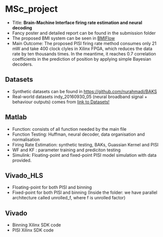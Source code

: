 # MSc_project
* Title: **Brain-Machine Interface firing rate estimation and neural decoding**
* Fancy poster and detailed report can be found in the submission folder
* The proposed BMI system can be seen in [BMIFlow](https://user-images.githubusercontent.com/72474193/132912148-4448cd21-71c4-4799-8909-797a6a0b0e36.png)
* Main Outcome: The proposed PISI firing rate method consumes only 21 mW and take 400 clock clyles in Xilinx FPGA, which reduces the data rate by ten thousands times. In the meantime, it reaches 0.7 correlation coefficients in the prediction of position by applying simple Bayesian decoders.



## Datasets
* Synthetic datasets can be found in https://github.com/nurahmadi/BAKS
* Real-world datasets indy_20160930_05 (neural broadband signal + behaviour outputs) comes from [link to Datasets!](https://zenodo.org/record/3854034#.YTu4op70lmq)

## Matlab
* Function: consists of all function needed by the main file
* Function Testing: Huffman, neural decoder, data organisation and normalisation
* Firing Rate Estimation: synthetic testing, BAKs, Guassian Kernel and PISI
* WF and KF : parameter training and prediciton testing
* Simulink: Floating-point and fixed-point PISI model simulation with data provided.

## Vivado_HLS
* Floating-point for both PISI and binning
* Fixed-point for both PISI and binning (Inside the folder: we have parallel architecture called unrolled_f, where f is unrolled factor)

## Vivado
* Binning Xilinx SDK code
* PISI Xilinx SDK code
